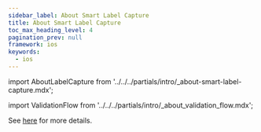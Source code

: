 ```yaml
---
sidebar_label: About Smart Label Capture
title: About Smart Label Capture
toc_max_heading_level: 4
pagination_prev: null
framework: ios
keywords:
  - ios
---
```


import AboutLabelCapture from '../../../partials/intro/_about-smart-label-capture.mdx';

<AboutLabelCapture/>

import ValidationFlow from '../../../partials/intro/_about_validation_flow.mdx';

<ValidationFlow/>

See [here](./advanced.md#validation-flow) for more details.